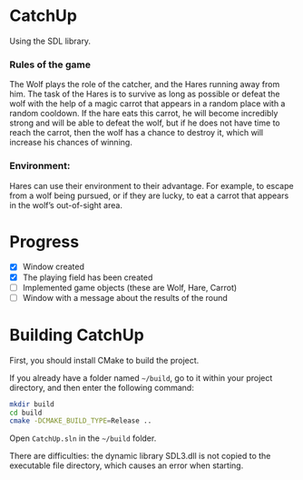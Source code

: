 # CatchUp 

Using the SDL library.

### Rules of the game
The Wolf plays the role of the catcher, and the Hares running away from him.
The task of the Hares is to survive as long as possible or defeat the wolf with the help of a magic carrot that appears in a random place with a random cooldown. If the hare eats this carrot, he will become incredibly strong and will be able to defeat the wolf, but if he does not have time to reach the carrot, then the wolf has a chance to destroy it, which will increase his chances of winning.

### Environment:
Hares can use their environment to their advantage.
For example, to escape from a wolf being pursued, or if they are lucky, to eat a carrot that appears in the wolf’s out-of-sight area.

# Progress
- [x] Window created
- [x] The playing field has been created
- [ ] Implemented game objects (these are Wolf, Hare, Carrot)
- [ ] Window with a message about the results of the round

# Building CatchUp

First, you should install CMake to build the project.

If you already have a folder named `~/build`, go to it within your project directory, and then enter the following command:
```sh
mkdir build
cd build
cmake -DCMAKE_BUILD_TYPE=Release ..
```

Open `CatchUp.sln` in the `~/build` folder.

There are difficulties: the dynamic library SDL3.dll is not copied to the executable file directory, which causes an error when starting.